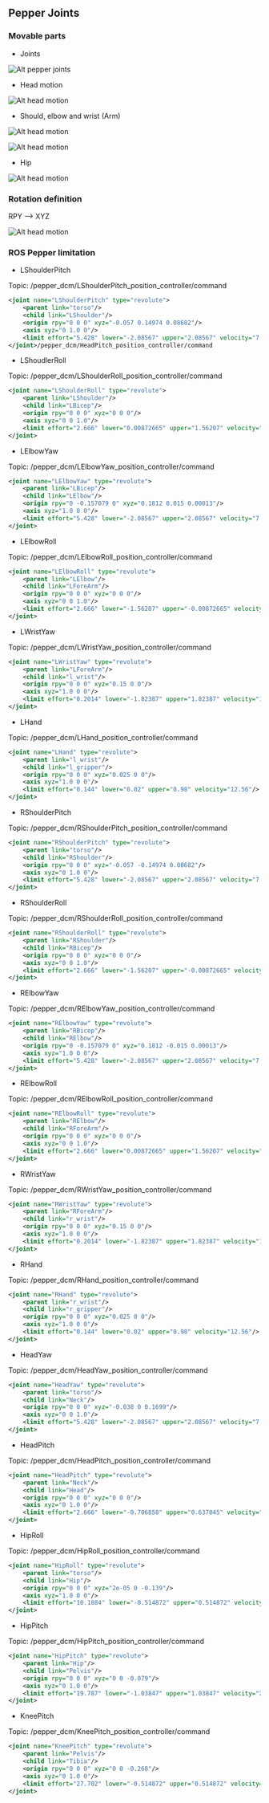 ## Pepper Joints

### Movable parts

* Joints

![Alt pepper joints](http://doc.aldebaran.com/2-0/_images/juliet_joints.png)

* Head motion

![Alt head motion](http://doc.aldebaran.com/2-0/_images/joint_head.png)

* Should, elbow and wrist (Arm)

![Alt head motion](http://doc.aldebaran.com/2-0/_images/joint_left_arm.png)

![Alt head motion](http://doc.aldebaran.com/2-0/_images/joint_right_arm.png)

* Hip 

![Alt head motion](http://doc.aldebaran.com/2-0/_images/joint_leg.png)

### Rotation definition
RPY --> XYZ

![Alt head motion](http://doc.aldebaran.com/2-0/_images/rollPitchYaw.png)

### ROS Pepper limitation

* LShoulderPitch

Topic: /pepper_dcm/LShoulderPitch_position_controller/command
```xml
<joint name="LShoulderPitch" type="revolute">
	<parent link="torso"/>
	<child link="LShoulder"/>
	<origin rpy="0 0 0" xyz="-0.057 0.14974 0.08682"/>
	<axis xyz="0 1.0 0"/>
	<limit effort="5.428" lower="-2.08567" upper="2.08567" velocity="7.33998"/>
</joint>/pepper_dcm/HeadPitch_position_controller/command

```

* LShoudlerRoll

Topic: /pepper_dcm/LShoulderRoll_position_controller/command
```xml
<joint name="LShoulderRoll" type="revolute">
	<parent link="LShoulder"/>
	<child link="LBicep"/>
	<origin rpy="0 0 0" xyz="0 0 0"/>
	<axis xyz="0 0 1.0"/>
	<limit effort="2.666" lower="0.00872665" upper="1.56207" velocity="9.22756"/>
</joint>
```

* LElbowYaw

Topic: /pepper_dcm/LElbowYaw_position_controller/command
```xml
<joint name="LElbowYaw" type="revolute">
	<parent link="LBicep"/>
	<child link="LElbow"/>
	<origin rpy="0 -0.157079 0" xyz="0.1812 0.015 0.00013"/>
	<axis xyz="1.0 0 0"/>
	<limit effort="5.428" lower="-2.08567" upper="2.08567" velocity="7.33998"/>
</joint>
```

* LElbowRoll

Topic: /pepper_dcm/LElbowRoll_position_controller/command
```xml
<joint name="LElbowRoll" type="revolute">
	<parent link="LElbow"/>
	<child link="LForeArm"/>
	<origin rpy="0 0 0" xyz="0 0 0"/>
	<axis xyz="0 0 1.0"/>
	<limit effort="2.666" lower="-1.56207" upper="-0.00872665" velocity="9.22756"/>
</joint>
```

* LWristYaw

Topic: /pepper_dcm/LWristYaw_position_controller/command
```xml
<joint name="LWristYaw" type="revolute">
	<parent link="LForeArm"/>
	<child link="l_wrist"/>
	<origin rpy="0 0 0" xyz="0.15 0 0"/>
	<axis xyz="1.0 0 0"/>
	<limit effort="0.2014" lower="-1.82387" upper="1.82387" velocity="17.3835"/>
</joint>
```

* LHand

Topic: /pepper_dcm/LHand_position_controller/command
```xml
<joint name="LHand" type="revolute">
	<parent link="l_wrist"/>
	<child link="l_gripper"/>
	<origin rpy="0 0 0" xyz="0.025 0 0"/>
	<axis xyz="1.0 0 0"/>
	<limit effort="0.144" lower="0.02" upper="0.98" velocity="12.56"/>
</joint>
```

* RShoulderPitch

Topic: /pepper_dcm/RShoulderPitch_position_controller/command
```xml
<joint name="RShoulderPitch" type="revolute">
	<parent link="torso"/>
	<child link="RShoulder"/>
	<origin rpy="0 0 0" xyz="-0.057 -0.14974 0.08682"/>
	<axis xyz="0 1.0 0"/>
	<limit effort="5.428" lower="-2.08567" upper="2.08567" velocity="7.33998"/>
</joint>
```

* RShoulderRoll

Topic: /pepper_dcm/RShoulderRoll_position_controller/command
```xml
<joint name="RShoulderRoll" type="revolute">
	<parent link="RShoulder"/>
	<child link="RBicep"/>
	<origin rpy="0 0 0" xyz="0 0 0"/>
	<axis xyz="0 0 1.0"/>
	<limit effort="2.666" lower="-1.56207" upper="-0.00872665" velocity="9.22756"/>
</joint>
```

* RElbowYaw

Topic: /pepper_dcm/RElbowYaw_position_controller/command
```xml
<joint name="RElbowYaw" type="revolute">
	<parent link="RBicep"/>
	<child link="RElbow"/>
	<origin rpy="0 -0.157079 0" xyz="0.1812 -0.015 0.00013"/>
	<axis xyz="1.0 0 0"/>
	<limit effort="5.428" lower="-2.08567" upper="2.08567" velocity="7.33998"/>
</joint>
```

* RElbowRoll

Topic: /pepper_dcm/RElbowRoll_position_controller/command
```xml
<joint name="RElbowRoll" type="revolute">
	<parent link="RElbow"/>
	<child link="RForeArm"/>
	<origin rpy="0 0 0" xyz="0 0 0"/>
	<axis xyz="0 0 1.0"/>
	<limit effort="2.666" lower="0.00872665" upper="1.56207" velocity="9.22756"/>
</joint>
```

* RWristYaw

Topic: /pepper_dcm/RWristYaw_position_controller/command
```xml
<joint name="RWristYaw" type="revolute">
	<parent link="RForeArm"/>
	<child link="r_wrist"/>
	<origin rpy="0 0 0" xyz="0.15 0 0"/>
	<axis xyz="1.0 0 0"/>
	<limit effort="0.2014" lower="-1.82387" upper="1.82387" velocity="17.3835"/>
</joint>
```

* RHand

Topic: /pepper_dcm/RHand_position_controller/command
```xml
<joint name="RHand" type="revolute">
	<parent link="r_wrist"/>
	<child link="r_gripper"/>
	<origin rpy="0 0 0" xyz="0.025 0 0"/>
	<axis xyz="1.0 0 0"/>
	<limit effort="0.144" lower="0.02" upper="0.98" velocity="12.56"/>
</joint>
```

* HeadYaw

Topic: /pepper_dcm/HeadYaw_position_controller/command
```xml
<joint name="HeadYaw" type="revolute">
	<parent link="torso"/>
	<child link="Neck"/>
	<origin rpy="0 0 0" xyz="-0.038 0 0.1699"/>
	<axis xyz="0 0 1.0"/>
	<limit effort="5.428" lower="-2.08567" upper="2.08567" velocity="7.33998"/>
</joint>
```

* HeadPitch

Topic: /pepper_dcm/HeadPitch_position_controller/command
```xml
<joint name="HeadPitch" type="revolute">
	<parent link="Neck"/>
	<child link="Head"/>
	<origin rpy="0 0 0" xyz="0 0 0"/>
	<axis xyz="0 1.0 0"/>
	<limit effort="2.666" lower="-0.706858" upper="0.637045" velocity="9.22756"/>
</joint>
```

* HipRoll

Topic: /pepper_dcm/HipRoll_position_controller/command
```xml
<joint name="HipRoll" type="revolute">
	<parent link="torso"/>
	<child link="Hip"/>
	<origin rpy="0 0 0" xyz="2e-05 0 -0.139"/>
	<axis xyz="1.0 0 0"/>
	<limit effort="10.1884" lower="-0.514872" upper="0.514872" velocity="2.27032"/>
</joint>
```

* HipPitch

Topic: /pepper_dcm/HipPitch_position_controller/command
```xml
<joint name="HipPitch" type="revolute">
	<parent link="Hip"/>
	<child link="Pelvis"/>
	<origin rpy="0 0 0" xyz="0 0 -0.079"/>
	<axis xyz="0 1.0 0"/>
	<limit effort="19.787" lower="-1.03847" upper="1.03847" velocity="2.93276"/>
</joint>
```

* KneePitch

Topic: /pepper_dcm/KneePitch_position_controller/command
```xml
<joint name="KneePitch" type="revolute">
	<parent link="Pelvis"/>
	<child link="Tibia"/>
	<origin rpy="0 0 0" xyz="0 0 -0.268"/>
	<axis xyz="0 1.0 0"/>
	<limit effort="27.702" lower="-0.514872" upper="0.514872" velocity="2.93276"/>
</joint>
```

